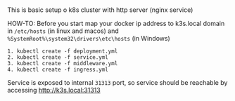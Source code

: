 #
This is basic setup o k8s cluster with http server (nginx service)

HOW-TO:
Before you start map your docker ip address to k3s.local domain in `/etc/hosts` (in linux and macos) and `%SystemRoot%\system32\drivers\etc\hosts` (in Windows)

```
1. kubectl create -f deployment.yml
2. kubectl create -f service.yml
3. kubectl create -f middleware.yml
4. kubectl create -f ingress.yml
```

Service is exposed to internal `31313` port, so service should be reachable by accessing http://k3s.local:31313